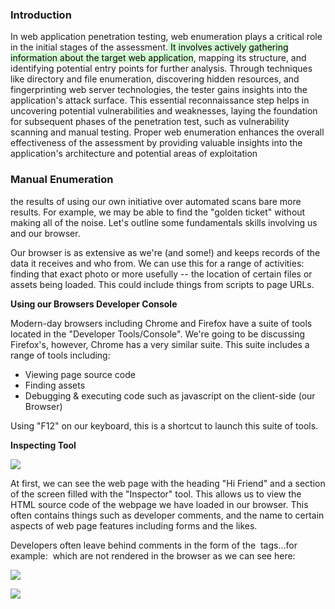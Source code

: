 ### Introduction

In web application penetration testing, web enumeration plays a critical role in the initial stages of the assessment.<mark style="background: #BBFABBA6;"> It involves actively gathering information about the target web application</mark>, mapping its structure, and identifying potential entry points for further analysis. Through techniques like directory and file enumeration, discovering hidden resources, and fingerprinting web server technologies, the tester gains insights into the application's attack surface. This essential reconnaissance step helps in uncovering potential vulnerabilities and weaknesses, laying the foundation for subsequent phases of the penetration test, such as vulnerability scanning and manual testing. Proper web enumeration enhances the overall effectiveness of the assessment by providing valuable insights into the application's architecture and potential areas of exploitation

### Manual Enumeration

the results of using our own initiative over automated scans bare more results. For example, we may be able to find the "golden ticket" without making all of the noise. Let's outline some fundamentals skills involving us and our browser.

Our browser is as extensive as we're (and some!) and keeps records of the data it receives and who from. We can use this for a range of activities: finding that exact photo or more usefully -- the location of certain files or assets being loaded. This could include things from scripts to page URLs.

**Using our Browsers Developer Console**

Modern-day browsers including Chrome and Firefox have a suite of tools located in the "Developer Tools/Console". We're going to be discussing Firefox's, however, Chrome has a very similar suite. This suite includes a range of tools including:

- Viewing page source code
- Finding assets
- Debugging & executing code such as javascript on the client-side (our Browser)

Using "F12" on our keyboard, this is a shortcut to launch this suite of tools. 

**Inspecting Tool**

![](https://assets.tryhackme.com/additional/web-enumeration-redux/manual-enumeration/dev-inspectelement.png)

At first, we can see the web page with the heading "Hi Friend" and a section of the screen filled with the "Inspector" tool. This allows us to view the HTML source code of the webpage we have loaded in our browser. This often contains things such as developer comments, and the name to certain aspects of web page features including forms and the likes. 

Developers often leave behind comments in the form of the **<!-- -->** tags...for example: <!-- This is a comment --> which are not rendered in the browser as we can see here:

![](https://assets.tryhackme.com/additional/web-enumeration-redux/manual-enumeration/comments.png)  

![](https://assets.tryhackme.com/additional/web-enumeration-redux/manual-enumeration/comments2.png)